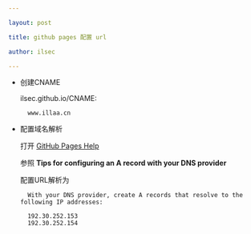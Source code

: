 ```yaml
---

layout: post

title: github pages 配置 url

author: ilsec

---
```


* 创建CNAME

	ilsec.github.io/CNAME:

		www.illaa.cn
		
* 配置域名解析

	打开 [GitHub Pages Help](https://help.github.com/articles/tips-for-configuring-an-a-record-with-your-dns-provider)

	参照 **Tips for configuring an A record with your DNS provider**

	配置URL解析为
	
		With your DNS provider, create A records that resolve to the following IP addresses:

		192.30.252.153
		192.30.252.154